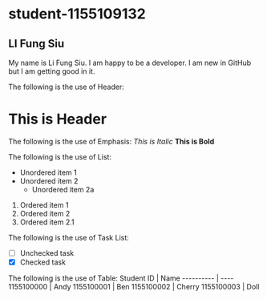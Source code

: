 # student-1155109132
## LI Fung Siu
My name is Li Fung Siu.
I am happy to be a developer.
I am new in GitHub but I am getting good in it.

The following is the use of Header:
# This is Header

The following is the use of Emphasis:
*This is Italic*
**This is Bold**

The following is the use of List:
* Unordered item 1
* Unordered item 2
  * Unordered item 2a
1. Ordered item 1
2. Ordered item 2
  1. Ordered item 2.1

The following is the use of Task List:
- [ ] Unchecked task
- [X] Checked task

The following is the use of Table:
Student ID | Name
---------- | ----
1155100000 | Andy
1155100001 | Ben
1155100002 | Cherry
1155100003 | Doll
